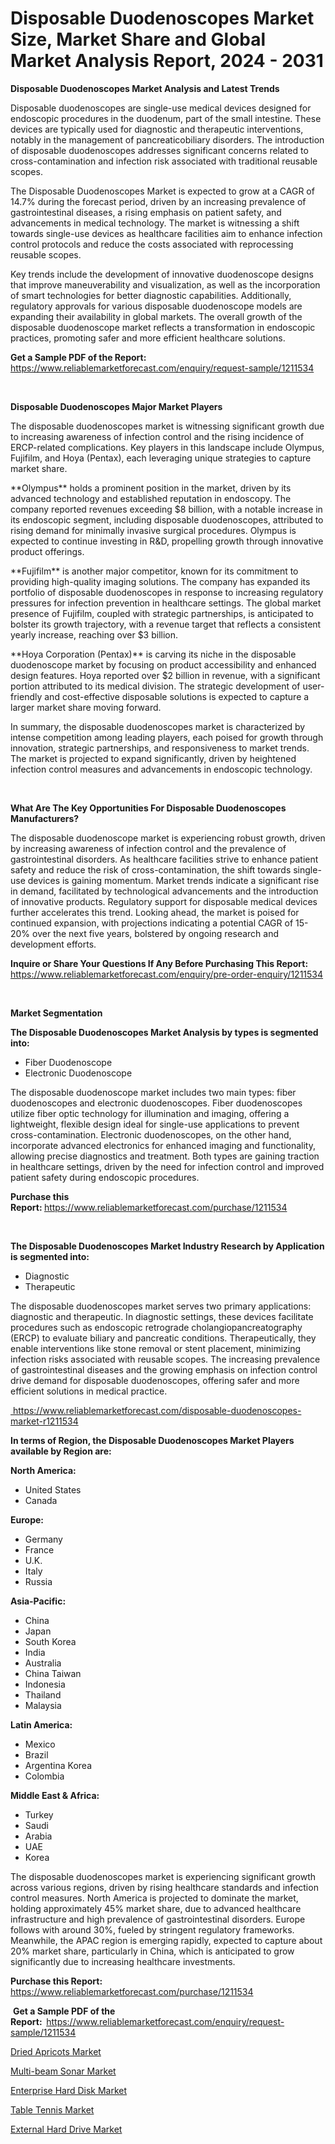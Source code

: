 <p><h1>Disposable Duodenoscopes Market Size, Market Share and Global Market Analysis Report, 2024 - 2031</h1></p><p><strong>Disposable Duodenoscopes Market Analysis and Latest Trends</strong></p>
<p><p>Disposable duodenoscopes are single-use medical devices designed for endoscopic procedures in the duodenum, part of the small intestine. These devices are typically used for diagnostic and therapeutic interventions, notably in the management of pancreaticobiliary disorders. The introduction of disposable duodenoscopes addresses significant concerns related to cross-contamination and infection risk associated with traditional reusable scopes. </p><p>The Disposable Duodenoscopes Market is expected to grow at a CAGR of 14.7% during the forecast period, driven by an increasing prevalence of gastrointestinal diseases, a rising emphasis on patient safety, and advancements in medical technology. The market is witnessing a shift towards single-use devices as healthcare facilities aim to enhance infection control protocols and reduce the costs associated with reprocessing reusable scopes. </p><p>Key trends include the development of innovative duodenoscope designs that improve maneuverability and visualization, as well as the incorporation of smart technologies for better diagnostic capabilities. Additionally, regulatory approvals for various disposable duodenoscope models are expanding their availability in global markets. The overall growth of the disposable duodenoscope market reflects a transformation in endoscopic practices, promoting safer and more efficient healthcare solutions.</p></p>
<p><strong>Get a Sample PDF of the Report:&nbsp;</strong> <a href="https://www.reliablemarketforecast.com/enquiry/request-sample/1211534?utm_campaign=1080&utm_medium=2&utm_source=Github&utm_content=ia&utm_term=17122024&utm_id=disposable-duodenoscopes">https://www.reliablemarketforecast.com/enquiry/request-sample/1211534</a></p>
<p>&nbsp;</p>
<p><strong>Disposable Duodenoscopes Major Market Players</strong></p>
<p><p>The disposable duodenoscopes market is witnessing significant growth due to increasing awareness of infection control and the rising incidence of ERCP-related complications. Key players in this landscape include Olympus, Fujifilm, and Hoya (Pentax), each leveraging unique strategies to capture market share.</p><p>**Olympus** holds a prominent position in the market, driven by its advanced technology and established reputation in endoscopy. The company reported revenues exceeding $8 billion, with a notable increase in its endoscopic segment, including disposable duodenoscopes, attributed to rising demand for minimally invasive surgical procedures. Olympus is expected to continue investing in R&D, propelling growth through innovative product offerings.</p><p>**Fujifilm** is another major competitor, known for its commitment to providing high-quality imaging solutions. The company has expanded its portfolio of disposable duodenoscopes in response to increasing regulatory pressures for infection prevention in healthcare settings. The global market presence of Fujifilm, coupled with strategic partnerships, is anticipated to bolster its growth trajectory, with a revenue target that reflects a consistent yearly increase, reaching over $3 billion.</p><p>**Hoya Corporation (Pentax)** is carving its niche in the disposable duodenoscope market by focusing on product accessibility and enhanced design features. Hoya reported over $2 billion in revenue, with a significant portion attributed to its medical division. The strategic development of user-friendly and cost-effective disposable solutions is expected to capture a larger market share moving forward.</p><p>In summary, the disposable duodenoscopes market is characterized by intense competition among leading players, each poised for growth through innovation, strategic partnerships, and responsiveness to market trends. The market is projected to expand significantly, driven by heightened infection control measures and advancements in endoscopic technology.</p></p>
<p>&nbsp;</p>
<p><strong>What Are The Key Opportunities For Disposable Duodenoscopes Manufacturers?</strong></p>
<p><p>The disposable duodenoscope market is experiencing robust growth, driven by increasing awareness of infection control and the prevalence of gastrointestinal disorders. As healthcare facilities strive to enhance patient safety and reduce the risk of cross-contamination, the shift towards single-use devices is gaining momentum. Market trends indicate a significant rise in demand, facilitated by technological advancements and the introduction of innovative products. Regulatory support for disposable medical devices further accelerates this trend. Looking ahead, the market is poised for continued expansion, with projections indicating a potential CAGR of 15-20% over the next five years, bolstered by ongoing research and development efforts.</p></p>
<p><strong>Inquire or Share Your Questions If Any Before Purchasing This Report:</strong> <a href="https://www.reliablemarketforecast.com/enquiry/pre-order-enquiry/1211534?utm_campaign=1080&utm_medium=2&utm_source=Github&utm_content=ia&utm_term=17122024&utm_id=disposable-duodenoscopes">https://www.reliablemarketforecast.com/enquiry/pre-order-enquiry/1211534</a></p>
<p>&nbsp;</p>
<p><strong>Market Segmentation</strong></p>
<p><strong>The Disposable Duodenoscopes Market Analysis by types is segmented into:</strong></p>
<p><ul><li>Fiber Duodenoscope</li><li>Electronic Duodenoscope</li></ul></p>
<p><p>The disposable duodenoscope market includes two main types: fiber duodenoscopes and electronic duodenoscopes. Fiber duodenoscopes utilize fiber optic technology for illumination and imaging, offering a lightweight, flexible design ideal for single-use applications to prevent cross-contamination. Electronic duodenoscopes, on the other hand, incorporate advanced electronics for enhanced imaging and functionality, allowing precise diagnostics and treatment. Both types are gaining traction in healthcare settings, driven by the need for infection control and improved patient safety during endoscopic procedures.</p></p>
<p><strong>Purchase this Report:&nbsp;</strong><a href="https://www.reliablemarketforecast.com/purchase/1211534?utm_campaign=1080&utm_medium=2&utm_source=Github&utm_content=ia&utm_term=17122024&utm_id=disposable-duodenoscopes">https://www.reliablemarketforecast.com/purchase/1211534</a></p>
<p>&nbsp;</p>
<p><strong>The Disposable Duodenoscopes Market Industry Research by Application is segmented into:</strong></p>
<p><ul><li>Diagnostic</li><li>Therapeutic</li></ul></p>
<p><p>The disposable duodenoscopes market serves two primary applications: diagnostic and therapeutic. In diagnostic settings, these devices facilitate procedures such as endoscopic retrograde cholangiopancreatography (ERCP) to evaluate biliary and pancreatic conditions. Therapeutically, they enable interventions like stone removal or stent placement, minimizing infection risks associated with reusable scopes. The increasing prevalence of gastrointestinal diseases and the growing emphasis on infection control drive demand for disposable duodenoscopes, offering safer and more efficient solutions in medical practice.</p></p>
<p><a href="https://www.reliablemarketforecast.com/disposable-duodenoscopes-market-r1211534?utm_campaign=1080&utm_medium=2&utm_source=Github&utm_content=ia&utm_term=17122024&utm_id=disposable-duodenoscopes">&nbsp;https://www.reliablemarketforecast.com/disposable-duodenoscopes-market-r1211534</a></p>
<p><strong>In terms of Region, the Disposable Duodenoscopes Market Players available by Region are:</strong></p>
<p>
    <p> <strong> North America: </strong>
        <ul>
            <li>United States</li>
            <li>Canada</li>
        </ul>
        </p> 
    <p> <strong> Europe: </strong>
        <ul>
            <li>Germany</li>
            <li>France</li>
            <li>U.K.</li>
            <li>Italy</li>
            <li>Russia</li>
        </ul>
        </p> 
    <p> <strong> Asia-Pacific: </strong>
        <ul>
            <li>China</li>
            <li>Japan</li>
            <li>South Korea</li>
            <li>India</li>
            <li>Australia</li>
            <li>China Taiwan</li>
            <li>Indonesia</li>
            <li>Thailand</li>
            <li>Malaysia</li>
        </ul>
        </p> 
    <p> <strong> Latin America: </strong>
        <ul>
            <li>Mexico</li>
            <li>Brazil</li>
            <li>Argentina Korea</li>
            <li>Colombia</li>
        </ul>
        </p> 
    <p> <strong> Middle East & Africa: </strong>
        <ul>
            <li>Turkey</li>
            <li>Saudi</li>
            <li>Arabia</li>
            <li>UAE</li>
            <li>Korea</li>
        </ul>
    </p>
    </p>
<p><p>The disposable duodenoscopes market is experiencing significant growth across various regions, driven by rising healthcare standards and infection control measures. North America is projected to dominate the market, holding approximately 45% market share, due to advanced healthcare infrastructure and high prevalence of gastrointestinal disorders. Europe follows with around 30%, fueled by stringent regulatory frameworks. Meanwhile, the APAC region is emerging rapidly, expected to capture about 20% market share, particularly in China, which is anticipated to grow significantly due to increasing healthcare investments.</p></p>
<p><strong>Purchase this Report: </strong><a href="https://www.reliablemarketforecast.com/purchase/1211534?utm_campaign=1080&utm_medium=2&utm_source=Github&utm_content=ia&utm_term=17122024&utm_id=disposable-duodenoscopes">https://www.reliablemarketforecast.com/purchase/1211534</a></p>
<p>&nbsp;<strong>Get a Sample PDF of the Report:&nbsp;&nbsp;</strong><a href="https://www.reliablemarketforecast.com/enquiry/request-sample/1211534?utm_campaign=1080&utm_medium=2&utm_source=Github&utm_content=ia&utm_term=17122024&utm_id=disposable-duodenoscopes">https://www.reliablemarketforecast.com/enquiry/request-sample/1211534</a></p>
<p><strong></strong></p>
<p><p><a href="https://www.linkedin.com/pulse/dried-apricots-market-report-creating-business-strategies-7cjsf?utm_campaign=1080&utm_medium=2&utm_source=Github&utm_content=ia&utm_term=17122024&utm_id=disposable-duodenoscopes">Dried Apricots Market</a></p><p><a href="https://github.com/gdfhhhj/Market-Research-Report-List-7/blob/main/multi-beam-sonar-market.md?utm_campaign=1080&utm_medium=2&utm_source=Github&utm_content=ia&utm_term=17122024&utm_id=disposable-duodenoscopes">Multi-beam Sonar Market</a></p><p><a href="https://www.linkedin.com/pulse/swot-analysis-regional-outlook-deployment-revenue-forecasts-rqhke?utm_campaign=1080&utm_medium=2&utm_source=Github&utm_content=ia&utm_term=17122024&utm_id=disposable-duodenoscopes">Enterprise Hard Disk Market</a></p><p><a href="https://www.linkedin.com/pulse/global-table-tennis-market-size-share-projected-78-cagr-or8lf?utm_campaign=1080&utm_medium=2&utm_source=Github&utm_content=ia&utm_term=17122024&utm_id=disposable-duodenoscopes">Table Tennis Market</a></p><p><a href="https://www.linkedin.com/pulse/growth-journey-external-hard-drive-market-uncovering-139-cagr-bleye?utm_campaign=1080&utm_medium=2&utm_source=Github&utm_content=ia&utm_term=17122024&utm_id=disposable-duodenoscopes">External Hard Drive Market</a></p></p>